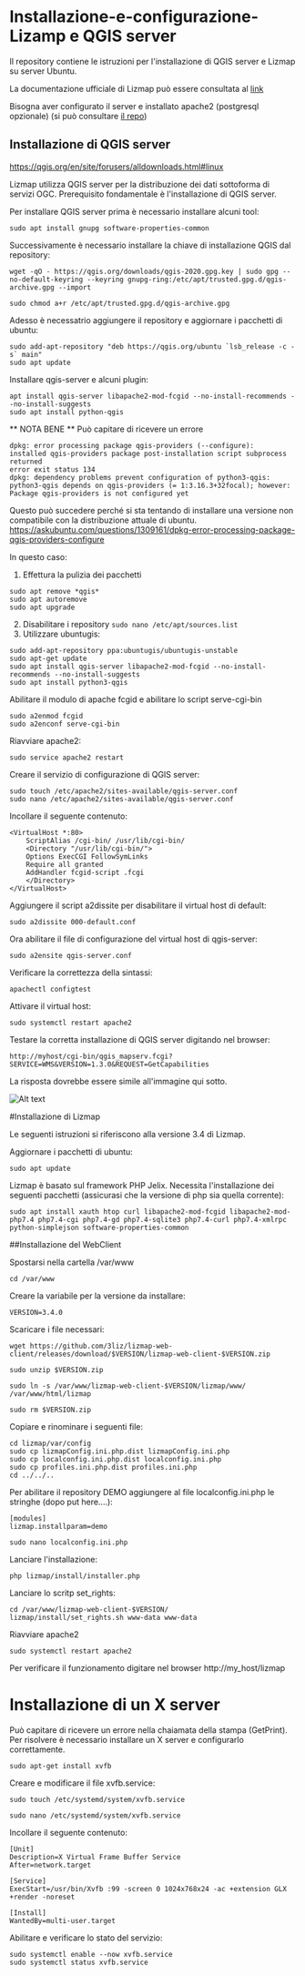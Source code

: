 # Installazione-e-configurazione-Lizamp e QGIS server
Il repository contiene le istruzioni per l'installazione di QGIS server e Lizmap su server Ubuntu.

La documentazione ufficiale di Lizmap può essere consultata al [link](https://docs.lizmap.com/current/it/index.html)

Bisogna aver configurato il server e installato apache2 (postgresql opzionale) (si può consultare [il repo](https://github.com/ludovico85/Installazione-e-configurazione-di-postgresql-e-postgis-su-server-ubuntu-20.04/blob/master/README.md))

## Installazione di QGIS server
https://qgis.org/en/site/forusers/alldownloads.html#linux

Lizmap utilizza QGIS server per la distribuzione dei dati sottoforma di servizi OGC. Prerequisito fondamentale è l'installazione di QGIS server.

Per installare QGIS server prima è necessario installare alcuni tool:

```
sudo apt install gnupg software-properties-common
```

Successivamente è necessario installare la chiave di installazione QGIS dal repository:

```
wget -qO - https://qgis.org/downloads/qgis-2020.gpg.key | sudo gpg --no-default-keyring --keyring gnupg-ring:/etc/apt/trusted.gpg.d/qgis-archive.gpg --import
```

```
sudo chmod a+r /etc/apt/trusted.gpg.d/qgis-archive.gpg
```

Adesso è necessatrio aggiungere il repository e aggiornare i pacchetti di ubuntu:

```
sudo add-apt-repository "deb https://qgis.org/ubuntu `lsb_release -c -s` main"
sudo apt update
```

Installare qgis-server e alcuni plugin:

```
apt install qgis-server libapache2-mod-fcgid --no-install-recommends --no-install-suggests
sudo apt install python-qgis
```

** NOTA BENE **
Può capitare di ricevere un errore
```
dpkg: error processing package qgis-providers (--configure):
installed qgis-providers package post-installation script subprocess returned
error exit status 134
dpkg: dependency problems prevent configuration of python3-qgis:
python3-qgis depends on qgis-providers (= 1:3.16.3+32focal); however:
Package qgis-providers is not configured yet
```

Questo può succedere perché si sta tentando di installare una versione non compatibile con la distribuzione attuale di ubuntu.
https://askubuntu.com/questions/1309161/dpkg-error-processing-package-qgis-providers-configure

In questo caso:
1. Effettura la pulizia dei pacchetti

```
sudo apt remove *qgis*
sudo apt autoremove
sudo apt upgrade
```

2. Disabilitare i repository ```sudo nano /etc/apt/sources.list```
3. Utilizzare ubuntugis:

```
sudo add-apt-repository ppa:ubuntugis/ubuntugis-unstable
sudo apt-get update
sudo apt install qgis-server libapache2-mod-fcgid --no-install-recommends --no-install-suggests
sudo apt install python3-qgis
```

Abilitare il modulo di apache fcgid e abilitare lo script serve-cgi-bin

```
sudo a2enmod fcgid
sudo a2enconf serve-cgi-bin
```

Riavviare apache2:

```
sudo service apache2 restart
```

Creare il servizio di configurazione di QGIS server:

```
sudo touch /etc/apache2/sites-available/qgis-server.conf
sudo nano /etc/apache2/sites-available/qgis-server.conf
```

Incollare il seguente contenuto:

```
<VirtualHost *:80>
    ScriptAlias /cgi-bin/ /usr/lib/cgi-bin/
    <Directory "/usr/lib/cgi-bin/">
    Options ExecCGI FollowSymLinks
    Require all granted
    AddHandler fcgid-script .fcgi
    </Directory>
</VirtualHost>
```

Aggiungere il script a2dissite per disabilitare il virtual host di default:

```
sudo a2dissite 000-default.conf
```

Ora abilitare il file di configurazione del virtual host di qgis-server:

```
sudo a2ensite qgis-server.conf
```

Verificare la correttezza della sintassi:

```
apachectl configtest
```

Attivare il virtual host:

```
sudo systemctl restart apache2
```

Testare la corretta installazione di QGIS server digitando nel browser:

```
http://myhost/cgi-bin/qgis_mapserv.fcgi?SERVICE=WMS&VERSION=1.3.0&REQUEST=GetCapabilities
```

La risposta dovrebbe essere simile all'immagine qui sotto.

![Alt text](/img/xml.png)

#Installazione di Lizmap

Le seguenti istruzioni si riferiscono alla versione 3.4 di Lizmap.

Aggiornare i pacchetti di ubuntu:

```
sudo apt update
```

Lizmap è basato sul framework PHP Jelix. Necessita l'installazione dei seguenti pacchetti (assicurasi che la versione di php sia quella corrente):


```
sudo apt install xauth htop curl libapache2-mod-fcgid libapache2-mod-php7.4 php7.4-cgi php7.4-gd php7.4-sqlite3 php7.4-curl php7.4-xmlrpc python-simplejson software-properties-common
```

##Installazione del WebClient

Spostarsi nella cartella /var/www

```
cd /var/www
```
Creare la variabile per la versione da installare:

```
VERSION=3.4.0
```

Scaricare i file necessari:

```
wget https://github.com/3liz/lizmap-web-client/releases/download/$VERSION/lizmap-web-client-$VERSION.zip

sudo unzip $VERSION.zip

sudo ln -s /var/www/lizmap-web-client-$VERSION/lizmap/www/ /var/www/html/lizmap

sudo rm $VERSION.zip
```

Copiare e rinominare i seguenti file:

```
cd lizmap/var/config
sudo cp lizmapConfig.ini.php.dist lizmapConfig.ini.php
sudo cp localconfig.ini.php.dist localconfig.ini.php
sudo cp profiles.ini.php.dist profiles.ini.php
cd ../../..
```

Per abilitare il repository DEMO aggiungere al file localconfig.ini.php le stringhe (dopo put here....):
```
[modules]
lizmap.installparam=demo
```

```
sudo nano localconfig.ini.php
```

Lanciare l'installazione:

```
php lizmap/install/installer.php
```

Lanciare lo scritp set_rights:

```
cd /var/www/lizmap-web-client-$VERSION/
lizmap/install/set_rights.sh www-data www-data
```

Riavviare apache2

```
sudo systemctl restart apache2
```

Per verificare il funzionamento digitare nel browser http://my_host/lizmap

# Installazione di un X server
Può capitare di ricevere un errore nella chaiamata della stampa (GetPrint). Per risolvere è necessario installare un X server e configurarlo correttamente.

```
sudo apt-get install xvfb
```

Creare e modificare il file xvfb.service:

```
sudo touch /etc/systemd/system/xvfb.service

sudo nano /etc/systemd/system/xvfb.service
```

Incollare il seguente contenuto:

```
[Unit]
Description=X Virtual Frame Buffer Service
After=network.target

[Service]
ExecStart=/usr/bin/Xvfb :99 -screen 0 1024x768x24 -ac +extension GLX +render -noreset

[Install]
WantedBy=multi-user.target
```

Abilitare e verificare lo stato del servizio:

```
sudo systemctl enable --now xvfb.service
sudo systemctl status xvfb.service
```

